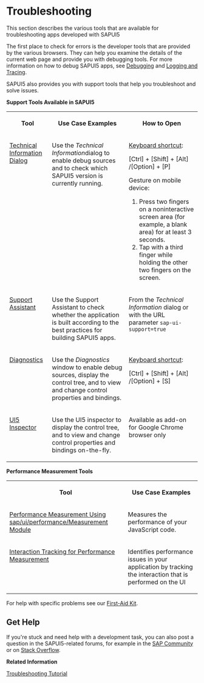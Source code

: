 <!-- loio615d9e4aaa34447fbd4aa5f19dfde9b8 -->

# Troubleshooting

This section describes the various tools that are available for troubleshooting apps developed with SAPUI5

The first place to check for errors is the developer tools that are provided by the various browsers. They can help you examine the details of the current web page and provide you with debugging tools. For more information on how to debug SAPUI5 apps, see [Debugging](debugging-c9b0f8c.md#loioc9b0f8cca852443f9b8d3bf8ba5626ab) and [Logging and Tracing](logging-and-tracing-9f4d62c.md).



SAPUI5 also provides you with support tools that help you troubleshoot and solve issues.

**Support Tools Available in SAPUI5**


<table>
<tr>
<th valign="top">

Tool



</th>
<th valign="top">

Use Case Examples



</th>
<th valign="top">

How to Open



</th>
</tr>
<tr>
<td valign="top">

[Technical Information Dialog](technical-information-dialog-616a3ef.md#loio616a3ef07f554e20a3adf749c11f64e9) 



</td>
<td valign="top">

Use the *Technical Information*dialog to enable debug sources and to check which SAPUI5 version is currently running.



</td>
<td valign="top">

[Keyboard shortcut](../02_Read-Me-First/keyboard-shortcuts-for-sapui5-tools-154844c.md):

[Ctrl\] + [Shift\] + [Alt\] /[Option\] + [P\] 

Gesture on mobile device:

1.  Press two fingers on a noninteractive screen area \(for example, a blank area\) for at least 3 seconds.
2.  Tap with a third finger while holding the other two fingers on the screen.



</td>
</tr>
<tr>
<td valign="top">

[Support Assistant](support-assistant-57ccd7d.md) 



</td>
<td valign="top">

Use the Support Assistant to check whether the application is built according to the best practices for building SAPUI5 apps.



</td>
<td valign="top">

From the *Technical Information* dialog or with the URL parameter `sap-ui-support=true` 



</td>
</tr>
<tr>
<td valign="top">

[Diagnostics](diagnostics-6ec18e8.md#loio6ec18e80b0ce47f290bc2645b0cc86e6) 



</td>
<td valign="top">

Use the *Diagnostics* window to enable debug sources, display the control tree, and to view and change control properties and bindings.



</td>
<td valign="top">

[Keyboard shortcut](../02_Read-Me-First/keyboard-shortcuts-for-sapui5-tools-154844c.md):

[Ctrl\] + [Shift\] + [Alt\] /[Option\] + [S\] 



</td>
</tr>
<tr>
<td valign="top">

[UI5 Inspector](ui5-inspector-b24e724.md) 



</td>
<td valign="top">

Use the UI5 inspector to display the control tree, and to view and change control properties and bindings on-the-fly.



</td>
<td valign="top">

Available as add-on for Google Chrome browser only



</td>
</tr>
</table>

**Performance Measurement Tools**


<table>
<tr>
<th valign="top">

Tool



</th>
<th valign="top">

Use Case Examples



</th>
</tr>
<tr>
<td valign="top">

[Performance Measurement Using sap/ui/performance/Measurement Module](performance-measurement-using-sap-ui-performance-measurement-module-78880c0.md) 



</td>
<td valign="top">

Measures the performance of your JavaScript code.



</td>
</tr>
<tr>
<td valign="top">

[Interaction Tracking for Performance Measurement](interaction-tracking-for-performance-measurement-b2825ea.md) 



</td>
<td valign="top">

Identifies performance issues in your application by tracking the interaction that is performed on the UI



</td>
</tr>
</table>

For help with specific problems see our [First-Aid Kit](first-aid-kit-dfe4f79.md).



<a name="loio615d9e4aaa34447fbd4aa5f19dfde9b8__section_sjf_1rz_s1b"/>

## Get Help

If you're stuck and need help with a development task, you can also post a question in the SAPUI5-related forums, for example in the [SAP Community](https://www.sap.com/community/topic/ui5.html) or on [Stack Overflow](https://stackoverflow.com/search?q=sapui5).

**Related Information**  


[Troubleshooting Tutorial](../03_Get-Started/troubleshooting-tutorial-5661952.md "In this tutorial, we will show you some tools that will help you if you run into problems with your SAPUI5 app.")

